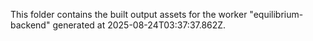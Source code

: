This folder contains the built output assets for the worker "equilibrium-backend" generated at 2025-08-24T03:37:37.862Z.